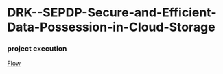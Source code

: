# DRK--SEPDP-Secure-and-Efficient-Data-Possession-in-Cloud-Storage
### project execution
[Flow](https://drive.google.com/file/d/1tFv2kIRiBht3knM9mJ7RHCi9ghUPseFs/view?usp=share_link)
